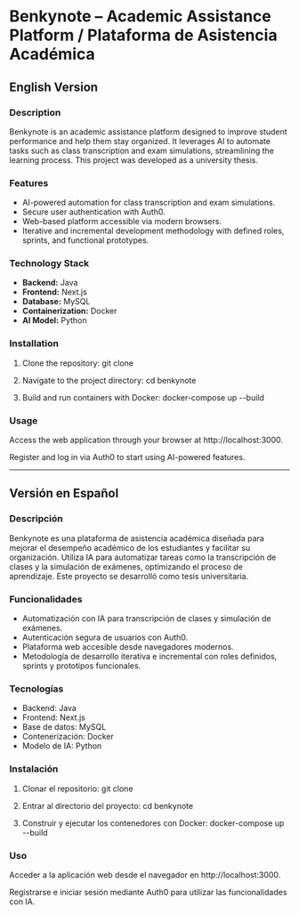 # Benkynote – Academic Assistance Platform / Plataforma de Asistencia Académica

## English Version

### Description
Benkynote is an academic assistance platform designed to improve student performance and help them stay organized. It leverages AI to automate tasks such as class transcription and exam simulations, streamlining the learning process. This project was developed as a university thesis.

### Features
- AI-powered automation for class transcription and exam simulations.  
- Secure user authentication with Auth0.  
- Web-based platform accessible via modern browsers.  
- Iterative and incremental development methodology with defined roles, sprints, and functional prototypes.

### Technology Stack
- **Backend:** Java  
- **Frontend:** Next.js  
- **Database:** MySQL  
- **Containerization:** Docker  
- **AI Model:** Python  

### Installation
1. Clone the repository:
     git clone <repository-url>
     
2. Navigate to the project directory:
  cd benkynote

3. Build and run containers with Docker:
  docker-compose up --build

### Usage

Access the web application through your browser at http://localhost:3000.

Register and log in via Auth0 to start using AI-powered features.

---

## Versión en Español
### Descripción

Benkynote es una plataforma de asistencia académica diseñada para mejorar el desempeño académico de los estudiantes y facilitar su organización. Utiliza IA para automatizar tareas como la transcripción de clases y la simulación de exámenes, optimizando el proceso de aprendizaje. Este proyecto se desarrolló como tesis universitaria.

### Funcionalidades
- Automatización con IA para transcripción de clases y simulación de exámenes.
- Autenticación segura de usuarios con Auth0.
- Plataforma web accesible desde navegadores modernos.
- Metodología de desarrollo iterativa e incremental con roles definidos, sprints y prototipos funcionales.

### Tecnologías
- Backend: Java
- Frontend: Next.js
- Base de datos: MySQL
- Contenerización: Docker
- Modelo de IA: Python

### Instalación

1. Clonar el repositorio:
  git clone <repository-url>


2. Entrar al directorio del proyecto:
  cd benkynote


3. Construir y ejecutar los contenedores con Docker:
  docker-compose up --build

### Uso

Acceder a la aplicación web desde el navegador en http://localhost:3000.

Registrarse e iniciar sesión mediante Auth0 para utilizar las funcionalidades con IA.
